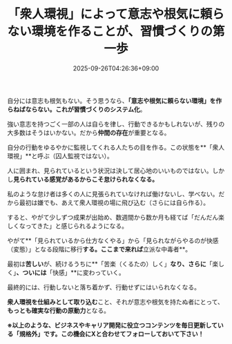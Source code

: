 ﻿---
title: "「衆人環視」によって意志や根気に頼らない環境を作ることが、習慣づくりの第一歩"
date: 2025-09-26T04:26:36+09:00
draft: false
---

自分には意志も根気もない。そう思うなら、**「意志や根気に頼らない環境」**を作らねばならない。これが**習慣づくりのシステム化**。

強い意志を持つごく一部の人は自らを律し、行動できるかもしれないが、残りの大多数はそうはいかない。だから**仲間の存在**が重要となる。



自分の行動をゆるやかに監視してくれる人たちの目を作る。この状態を**「衆人環視」**と呼ぶ（囚人監視ではない）。

人に囲まれ、見られているという状況は決して居心地のいいものではない。しかし**見られている感覚があるからこそ怠けられなくなる。**

私のような怠け者は多くの人に見張られていなければ働けないし、学べない。だから最初は嫌でも、あえて衆人環視の場に飛び込む（さらには自ら作る）。



すると、やがて少しずつ成果が出始め、数週間から数か月も経てば「だんだん楽しくなってきた」と感じられるようになる。

やがて**「見られているから仕方なくやる」から「見られながらやるのが快感（変態）」となる段階に移行**する。ここまで来れば**立派な中毒者**。



最初は**苦しい**が、続けるうちに**「苦楽（くるたの）しく」**なり、さらに**「楽しく」**、ついには**「快感」**に変わっていく。

最終的には、行動しないと落ち着かず、行動せずにはいられなくなる。

**衆人環視を仕組みとして取り込む**こと、それが意志や根気を持たぬ者にとって、**もっとも確実な行動の原動力**となる。



**※以上のような、ビジネスやキャリア開発に役立つコンテンツを毎日更新している「規格外」です。この機会にXと合わせてフォローしておいて下さい！**